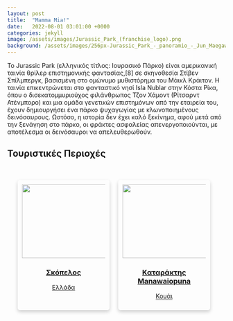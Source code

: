 ```yaml
---
layout: post
title:  "Mamma Mia!"
date:   2022-08-01 03:01:00 +0000
categories: jekyll
image: /assets/images/Jurassic_Park_(franchise_logo).png
background: /assets/images/256px-Jurassic_Park_-_panoramio_-_Jun_Maegawa.jpg
---
```


<p>Το Jurassic Park (ελληνικός τίτλος: Ιουρασικό Πάρκο) είναι αμερικανική ταινία θρίλερ επιστημονικής φαντασίας,[8] σε σκηνοθεσία Στίβεν Σπίλμπεργκ, βασισμένη στο ομώνυμο μυθιστόρημα του Μάικλ Κράιτον. Η ταινία επικεντρώνεται στο φανταστικό νησί Isla Nublar στην Κόστα Ρίκα, όπου ο δισεκατομμυριούχος φιλάνθρωπος Τζον Χάμοντ (Ρίτσαρντ Ατένμπορο) και μια ομάδα γενετικών επιστημόνων από την εταιρεία του, έχουν δημιουργήσει ένα πάρκο ψυχαγωγίας με κλωνοποιημένους δεινόσαυρους. Ωστόσο, η ιστορία δεν έχει καλό ξεκίνημα, αφού μετά από την ξενάγηση στο πάρκο, οι φράκτες ασφαλείας απενεργοποιούνται, με αποτέλεσμα οι δεινόσαυροι να απελευθερωθούν.</p>

<h2 class="section-heading">Τουριστικές Περιοχές</h2>
  <br>
<ul style="display: flex; list-style-type: none; ">
  <li style="margin-right: 20px; width: 40%; box-shadow: 0 4px 8px rgba(0, 0, 0, 0.2); padding: 10px; border-radius: 5px;">
    <a href="/heritage-promotion/pois/Skopelos.html">
      <img src="/heritage-promotion/assets/images/512px-Grad_Skopelos_sa_brda_-_Skopelos_town_from_hill.jfif" style="width: 229px; height: 170px; display: block; align: center; margin-left: auto; margin-right: auto;">
      <h3 style="text-align: center;">Σκόπελος</h3>
      <p style="text-align: center;">Ελλάδα</p>
    </a>
  </li>
  <li style="margin-right: 20px; width: 40%; box-shadow: 0 4px 8px rgba(0, 0, 0, 0.2); padding: 10px; border-radius: 5px;">
    <a href="/heritage-promotion/pois/Manawaiopuna_Falls.html">
      <img src="/heritage-promotion/assets/images/1024px-Manawaiopuna_Falls.jpg" style="width: 229px; height: 170px;  display: block; align: center; margin-left: auto; margin-right: auto;">
      <h3 style="text-align: center;">Καταράκτης Manawaiopuna</h3>
      <p style="text-align: center;">Κουάι</p>
    </a>
  </li>
  
</ul> 
